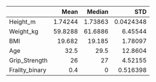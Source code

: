 |                |     Mean |   Median |        STD |
|:---------------|---------:|---------:|-----------:|
| Height_m       |  1.74244 |  1.73863 |  0.0424348 |
| Weight_kg      | 59.8288  | 61.6886  |  6.45544   |
| BMI            | 19.682   | 19.185   |  1.78097   |
| Age            | 32.5     | 29.5     | 12.8604    |
| Grip_Strength  | 26       | 27       |  4.52155   |
| Frailty_binary |  0.4     |  0       |  0.516398  |